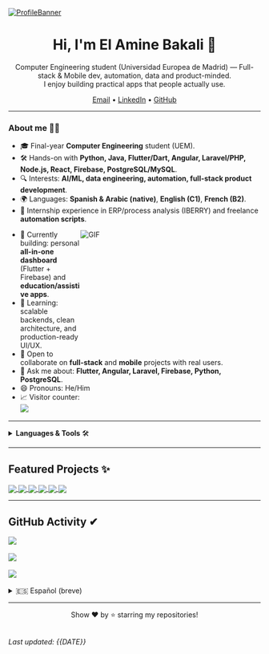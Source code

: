 [![ProfileBanner](https://media.licdn.com/dms/image/v2/D4E16AQGUxYffXytFeA/profile-displaybackgroundimage-shrink_350_1400/B4EZhgmM6jGwAY-/0/1753967285517?e=1761177600&v=beta&t=mkFBsYMuKtWySPqapc-c-VDYt0pYe6OktwRJxCXEDYQ)](https://github.com/ElAmineBakali)

<h1 align="center">Hi, I'm El Amine Bakali 👋</h1>
<p align="center">
  Computer Engineering student (Universidad Europea de Madrid) — Full-stack & Mobile dev, automation, data and product-minded.<br/>
  I enjoy building practical apps that people actually use.
</p>

<p align="center">
  <a href="mailto:bakalilamine@gmail.com">Email</a> •
  <a href="https://www.linkedin.com/in/el-amine-bakali-7b8170351">LinkedIn</a> •
  <a href="https://github.com/ElAmineBakali">GitHub</a>
</p>

---

### About me 🧑‍💻
- 🎓 Final-year **Computer Engineering** student (UEM).
- 🛠️ Hands-on with **Python, Java, Flutter/Dart, Angular, Laravel/PHP, Node.js, React, Firebase, PostgreSQL/MySQL**.
- 🔍 Interests: **AI/ML, data engineering, automation, full-stack product development**.
- 🌍 Languages: **Spanish & Arabic (native)**, **English (C1)**, **French (B2)**.
- 💼 Internship experience in ERP/process analysis (IBERRY) and freelance **automation scripts**.

<img align="right" alt="GIF" src="https://owaisnoor.info/blog/wp-content/uploads/2019/03/maxresdefault.jpg" width="360" height="240" />

- 🔭 Currently building: personal **all-in-one dashboard** (Flutter + Firebase) and **education/assistive apps**.
- 🌱 Learning: scalable backends, clean architecture, and production-ready UI/UX.
- 👯 Open to collaborate on **full-stack** and **mobile** projects with real users.
- 💬 Ask me about: **Flutter, Angular, Laravel, Firebase, Python, PostgreSQL**.
- 😄 Pronouns: He/Him
- 📈 Visitor counter:  
  <img src="https://hits.seeyoufarm.com/api/count/incr/badge.svg?url=https://github.com/ElAmineBakali&title=Profile%20Views" />

---

<details>
<summary><b>Languages & Tools</b> 🛠</summary>
<br/>
  
<code><img height="24" src="https://raw.githubusercontent.com/github/explore/master/topics/html/html.png" /></code>
<code><img height="24" src="https://raw.githubusercontent.com/github/explore/master/topics/css/css.png" /></code>
<code><img height="24" src="https://raw.githubusercontent.com/github/explore/master/topics/javascript/javascript.png" /></code>
<code><img height="24" src="https://raw.githubusercontent.com/github/explore/master/topics/typescript/typescript.png" /></code>
<code><img height="24" src="https://raw.githubusercontent.com/github/explore/master/topics/react/react.png" /></code>
<code><img height="24" src="https://raw.githubusercontent.com/github/explore/master/topics/angular/angular.png" /></code>
<code><img height="24" src="https://raw.githubusercontent.com/github/explore/master/topics/nodejs/nodejs.png" /></code>
<code><img height="24" src="https://raw.githubusercontent.com/github/explore/master/topics/php/php.png" /></code>
<code><img height="24" src="https://raw.githubusercontent.com/github/explore/master/topics/laravel/laravel.png" /></code>
<code><img height="24" src="https://raw.githubusercontent.com/github/explore/master/topics/flutter/flutter.png" /></code>
<code><img height="24" src="https://raw.githubusercontent.com/github/explore/master/topics/dart/dart.png" /></code>
<code><img height="24" src="https://raw.githubusercontent.com/github/explore/master/topics/python/python.png" /></code>
<code><img height="24" src="https://raw.githubusercontent.com/github/explore/master/topics/java/java.png" /></code>
<code><img height="24" src="https://raw.githubusercontent.com/github/explore/master/topics/firebase/firebase.png" /></code>
<code><img height="24" src="https://raw.githubusercontent.com/github/explore/master/topics/postgresql/postgresql.png" /></code>
<code><img height="24" src="https://raw.githubusercontent.com/github/explore/master/topics/mysql/mysql.png" /></code>
<code><img height="24" src="https://raw.githubusercontent.com/github/explore/master/topics/git/git.png" /></code>

</details>

---

## Featured Projects ✨

<a href="https://github.com/ProyectoComputacion/SHOPSSAVY-FRONTEND">
  <img align="center" src="https://github-readme-stats.vercel.app/api/pin/?username=ProyectoComputacion&repo=SHOPSSAVY-FRONTEND&theme=tokyonight" />
</a>
<a href="https://github.com/ProyectoComputacion/SHOPSSAVY-BACKEND">
  <img align="center" src="https://github-readme-stats.vercel.app/api/pin/?username=ProyectoComputacion&repo=SHOPSSAVY-BACKEND&theme=tokyonight" />
</a>

<a href="https://github.com/ElAmineBakali/HablandoConTEA">
  <img align="center" src="https://github-readme-stats.vercel.app/api/pin/?username=ElAmineBakali&repo=HablandoConTEA&theme=tokyonight" />
</a>
<a href="https://github.com/ElAmineBakali/Lightnova">
  <img align="center" src="https://github-readme-stats.vercel.app/api/pin/?username=ElAmineBakali&repo=Lightnova&theme=tokyonight" />
</a>

<a href="https://github.com/ElAmineBakali/WebEventos">
  <img align="center" src="https://github-readme-stats.vercel.app/api/pin/?username=ElAmineBakali&repo=WebEventos&theme=tokyonight" />
</a>
<a href="https://github.com/ElAmineBakali/recommender_system">
  <img align="center" src="https://github-readme-stats.vercel.app/api/pin/?username=ElAmineBakali&repo=recommender_system&theme=tokyonight" />
</a>

---

## GitHub Activity ✔

<p align="left">
  <img src="https://github-readme-stats.vercel.app/api/top-langs/?username=ElAmineBakali&layout=compact&theme=tokyonight" />
</p>

<p align="left">
  <img src="https://github-readme-stats.vercel.app/api?username=ElAmineBakali&show_icons=true&theme=tokyonight&line_height=27" />
</p>

<p align="left">
  <img src="https://streak-stats.demolab.com?user=ElAmineBakali&theme=tokyonight" />
</p>



<details>
<summary>🇪🇸 Español (breve)</summary>

**Soy El Amine Bakali**, estudiante de último curso de Ingeniería Informática (UEM). Desarrollo aplicaciones **full-stack y móvil** con experiencia en **Python, Java, Flutter/Dart, Angular, Laravel, Firebase y bases de datos** (PostgreSQL/MySQL). Me interesan la **IA/ML**, la automatización y crear productos útiles. Hablo **español y árabe** nativo, **inglés C1** y **francés B2**.
  
</details>

---

<div align="center">
  Show ❤️ by ⭐ starring my repositories!
</div>

<br/>

_Last updated: {{DATE}}_


